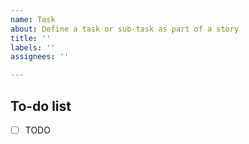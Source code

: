 ```yaml
---
name: Task
about: Define a task or sub-task as part of a story
title: ''
labels: ''
assignees: ''

---
```


## To-do list

- [ ] TODO
